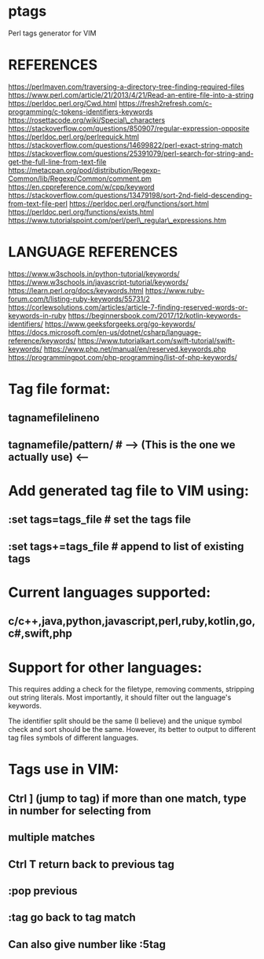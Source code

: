 # ptags
Perl tags generator for VIM

# REFERENCES

https://perlmaven.com/traversing-a-directory-tree-finding-required-files
https://www.perl.com/article/21/2013/4/21/Read-an-entire-file-into-a-string
https://perldoc.perl.org/Cwd.html
https://fresh2refresh.com/c-programming/c-tokens-identifiers-keywords
https://rosettacode.org/wiki/Special\_characters
https://stackoverflow.com/questions/850907/regular-expression-opposite
https://perldoc.perl.org/perlrequick.html
https://stackoverflow.com/questions/14699822/perl-exact-string-match
https://stackoverflow.com/questions/25391079/perl-search-for-string-and-get-the-full-line-from-text-file
https://metacpan.org/pod/distribution/Regexp-Common/lib/Regexp/Common/comment.pm
https://en.cppreference.com/w/cpp/keyword
https://stackoverflow.com/questions/13479198/sort-2nd-field-descending-from-text-file-perl
https://perldoc.perl.org/functions/sort.html
https://perldoc.perl.org/functions/exists.html
https://www.tutorialspoint.com/perl/perl\_regular\_expressions.htm

# LANGUAGE REFERENCES

https://www.w3schools.in/python-tutorial/keywords/
https://www.w3schools.in/javascript-tutorial/keywords/
https://learn.perl.org/docs/keywords.html
https://www.ruby-forum.com/t/listing-ruby-keywords/55731/2
https://corlewsolutions.com/articles/article-7-finding-reserved-words-or-keywords-in-ruby
https://beginnersbook.com/2017/12/kotlin-keywords-identifiers/
https://www.geeksforgeeks.org/go-keywords/
https://docs.microsoft.com/en-us/dotnet/csharp/language-reference/keywords/
https://www.tutorialkart.com/swift-tutorial/swift-keywords/
https://www.php.net/manual/en/reserved.keywords.php
https://programmingpot.com/php-programming/list-of-php-keywords/

# Tag file format:

## tagname<tab>file<tab>lineno
## tagname<tab>file<tab>/pattern/ \# --> (This is the one we actually use) <--

# Add generated tag file to VIM using:

## :set tags=tags\_file \# set the tags file
## :set tags+=tags\_file \# append to list of existing tags

# Current languages supported:

## c/c++,java,python,javascript,perl,ruby,kotlin,go,c#,swift,php

# Support for other languages:

This requires adding a check for the filetype, removing comments,
stripping out string literals. Most importantly, it should filter out
the language's keywords. 

The identifier split should be the same (I believe) and the unique symbol 
check and sort should be the same. However, its better to output to different
tag files symbols of different languages.

# Tags use in VIM:

## Ctrl ] (jump to tag) if more than one match, type in number for selecting from 
##        multiple matches
## Ctrl T return back to previous tag
## :pop previous
## :tag go back to tag match

## Can also give number like :5tag


